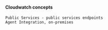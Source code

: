 #### Cloudwatch concepts

    Public Services - public services endpoints
    Agent Integration, on-premises

